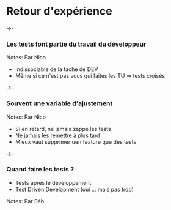 # Retour d'expérience

->-

### Les tests font partie du travail du développeur

Notes:
Par Nico
* Indissociable de la tache de DEV
* Même si ce n'est pas vous qui faites les TU => tests croisés

->-

### Souvent une variable d'ajustement

Notes:
Par Nico
* Si en retard, ne jamais zappé les tests
* Ne jamais les remettre à plus tard
* Mieux vaut supprimer uen feature que des tests

->-

### Quand faire les tests ?
* Tests après le développement <!-- .element: class="fragment" -->
* Test Driven Development (oui ... mais pas trop) <!-- .element: class="fragment" -->

Notes:
Par Séb
